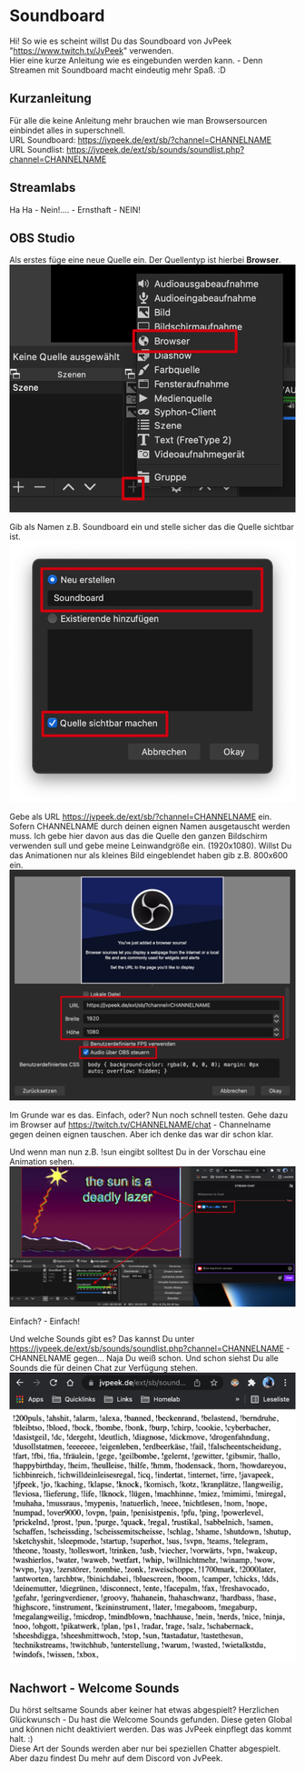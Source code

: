 # Soundboard

Hi! So wie es scheint willst Du das Soundboard von JvPeek "https://www.twitch.tv/JvPeek" verwenden. <br/>
Hier eine kurze Anleitung wie es eingebunden werden kann. - Denn Streamen mit Soundboard macht eindeutig mehr Spaß. :D


## Kurzanleitung

Für alle die keine Anleitung mehr brauchen wie man Browsersourcen einbindet alles in superschnell. <br/>
URL Soundboard: https://jvpeek.de/ext/sb/?channel=CHANNELNAME<br/>
URL Soundlist: https://jvpeek.de/ext/sb/sounds/soundlist.php?channel=CHANNELNAME


## Streamlabs

Ha Ha - Nein!.... - Ernsthaft - NEIN!


## OBS Studio

Als erstes füge eine neue Quelle ein. Der Quellentyp ist hierbei **Browser**. 
![Schritt 1](https://github.com/donvitum/anleitungen_jvpeek/blob/main/screenshots/SB_001.png)

Gib als Namen z.B. Soundboard ein und stelle sicher das die Quelle sichtbar ist. 
![Schritt 2](https://github.com/donvitum/anleitungen_jvpeek/blob/main/screenshots/SB_002.png)

Gebe als URL https://jvpeek.de/ext/sb/?channel=CHANNELNAME ein. Sofern CHANNELNAME durch deinen eignen Namen ausgetauscht werden muss. 
Ich gebe hier davon aus das die Quelle den ganzen Bildschirm verwenden sull und gebe meine Leinwandgröße ein. (1920x1080). 
Willst Du das Animationen nur als kleines Bild eingeblendet haben gib z.B. 800x600 ein. 
![Schritt 3](https://github.com/donvitum/anleitungen_jvpeek/blob/main/screenshots/SB_003.png)

Im Grunde war es das. Einfach, oder? 
Nun noch schnell testen. Gehe dazu im Browser auf https://twitch.tv/CHANNELNAME/chat - Channelname gegen deinen eignen tauschen. Aber ich denke das war dir schon klar. 

Und wenn man nun z.B. !sun eingibt solltest Du in der Vorschau eine Animation sehen.
![Schritt 4](https://github.com/donvitum/anleitungen_jvpeek/blob/main/screenshots/SB_004.png)

Einfach? - Einfach!

Und welche Sounds gibt es? Das kannst Du unter https://jvpeek.de/ext/sb/sounds/soundlist.php?channel=CHANNELNAME - CHANNELNAME gegen... Naja Du weiß schon. Und schon siehst Du alle Sounds die für deinen Chat zur Verfügung stehen. 
![Schritt 5](https://github.com/donvitum/anleitungen_jvpeek/blob/main/screenshots/SB_005.png?raw=true)


## Nachwort - Welcome Sounds

Du hörst seltsame Sounds aber keiner hat etwas abgespielt? Herzlichen Glückwunsch - Du hast die Welcome Sounds gefunden. Diese geten Global und können nicht deaktiviert werden. Das was JvPeek einpflegt das kommt halt. :)<br/>
Diese Art der Sounds werden aber nur bei speziellen Chatter abgespielt. Aber dazu findest Du mehr auf dem Discord von JvPeek. 
